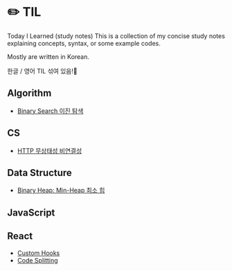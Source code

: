 # ✏️ TIL
Today I Learned (study notes)
This is a collection of my concise study notes explaining concepts, syntax, or some example codes.

Mostly are written in Korean.

한글 / 영어 TIL 섞여 있음!📝

## Algorithm
- [Binary Search 이진 탐색](https://github.com/ekim49/TIL/blob/main/Binary-search/binary-search.md)

## CS
- [HTTP 무상태성 비연결성](https://github.com/ekim49/TIL/tree/main/HTTP)

## Data Structure
- [Binary Heap: Min-Heap 최소 힙](https://github.com/ekim49/TIL/blob/main/Binary-heaps/binary_heap.md)

## JavaScript

## React
- [Custom Hooks](https://github.com/ekim49/TIL/blob/main/Custom%20Hooks/customhooks.md)
- [Code Splitting](https://github.com/ekim49/TIL/blob/main/Code-Splitting/code_splitting.md)
